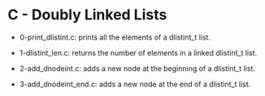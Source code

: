 # C - Doubly Linked Lists

* 0-print_dlistint.c: prints all the elements of a dlistint_t list.

* 1-dlistint_len.c: returns the number of elements in a linked dlistint_t list.

* 2-add_dnodeint.c: adds a new node at the beginning of a dlistint_t list.

* 3-add_dnodeint_end.c: adds a new node at the end of a dlistint_t list.


